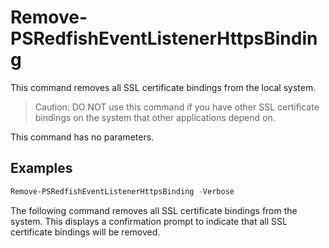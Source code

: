 # Remove-PSRedfishEventListenerHttpsBinding

This command removes all SSL certificate bindings from the local system.

> Caution: DO NOT use this command if you have other SSL certificate bindings on the system that other applications depend on.

This command has no parameters.

## Examples

```powershell
Remove-PSRedfishEventListenerHttpsBinding -Verbose
```

The following command removes all SSL certificate bindings from the system. This displays a confirmation prompt to indicate that all SSL certificate bindings will be removed.